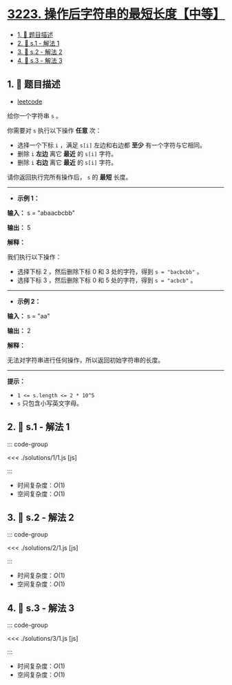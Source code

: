 # [3223. 操作后字符串的最短长度【中等】](https://github.com/tnotesjs/TNotes.leetcode/tree/main/notes/3223.%20%E6%93%8D%E4%BD%9C%E5%90%8E%E5%AD%97%E7%AC%A6%E4%B8%B2%E7%9A%84%E6%9C%80%E7%9F%AD%E9%95%BF%E5%BA%A6%E3%80%90%E4%B8%AD%E7%AD%89%E3%80%91)

<!-- region:toc -->

- [1. 📝 题目描述](#1--题目描述)
- [2. 🎯 s.1 - 解法 1](#2--s1---解法-1)
- [3. 🎯 s.2 - 解法 2](#3--s2---解法-2)
- [4. 🎯 s.3 - 解法 3](#4--s3---解法-3)

<!-- endregion:toc -->

## 1. 📝 题目描述

- [leetcode](https://leetcode.cn/problems/minimum-length-of-string-after-operations/)

给你一个字符串 `s` 。

你需要对 `s` 执行以下操作 **任意** 次：

- 选择一个下标 `i` ，满足 `s[i]` 左边和右边都 **至少** 有一个字符与它相同。
- 删除 `i` **左边** 离它 **最近** 的 `s[i]` 字符。
- 删除 `i` **右边** 离它 **最近** 的 `s[i]` 字符。

请你返回执行完所有操作后， `s` 的 **最短** 长度。

---

- **示例 1：**

**输入：** s = "abaacbcbb"

**输出：** 5

**解释：**

我们执行以下操作：

- 选择下标 2 ，然后删除下标 0 和 3 处的字符，得到 `s = "bacbcbb"` 。
- 选择下标 3 ，然后删除下标 0 和 5 处的字符，得到 `s = "acbcb"` 。

---

- **示例 2：**

**输入：** s = "aa"

**输出：** 2

**解释：**

无法对字符串进行任何操作，所以返回初始字符串的长度。

---

**提示：**

- `1 <= s.length <= 2 * 10^5`
- `s` 只包含小写英文字母。

## 2. 🎯 s.1 - 解法 1

::: code-group

<<< ./solutions/1/1.js [js]

:::

- 时间复杂度：$O(1)$
- 空间复杂度：$O(1)$

## 3. 🎯 s.2 - 解法 2

::: code-group

<<< ./solutions/2/1.js [js]

:::

- 时间复杂度：$O(1)$
- 空间复杂度：$O(1)$

## 4. 🎯 s.3 - 解法 3

::: code-group

<<< ./solutions/3/1.js [js]

:::

- 时间复杂度：$O(1)$
- 空间复杂度：$O(1)$
